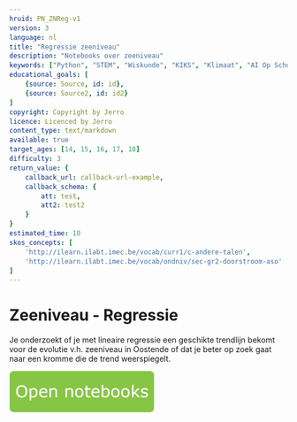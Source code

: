 ```yaml
---
hruid: PN_ZNReg-v1
version: 3
language: nl
title: "Regressie zeeniveau"
description: "Notebooks over zeeniveau"
keywords: ["Python", "STEM", "Wiskunde", "KIKS", "Klimaat", "AI Op School"]
educational_goals: [
    {source: Source, id: id}, 
    {source: Source2, id: id2}
]
copyright: Copyright by Jerro
licence: Licenced by Jerro
content_type: text/markdown
available: true
target_ages: [14, 15, 16, 17, 18]
difficulty: 3
return_value: {
    callback_url: callback-url-example,
    callback_schema: {
        att: test,
        att2: test2
    }
}
estimated_time: 10
skos_concepts: [
    'http://ilearn.ilabt.imec.be/vocab/curr1/c-andere-talen', 
    'http://ilearn.ilabt.imec.be/vocab/ondniv/sec-gr2-doorstroom-aso'
]
---
```


# Zeeniveau - Regressie
Je onderzoekt of je met lineaire regressie een geschikte trendlijn bekomt voor de evolutie v.h. zeeniveau in Oostende of dat je beter op zoek gaat naar een kromme die de trend weerspiegelt.


[![](embed/Knop.png "Knop")](https://kiks.ilabt.imec.be/jupyterhub/?id=1150 "Notebooks Klimaatverandering")
